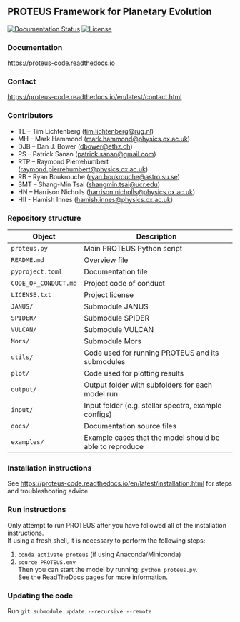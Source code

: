 ## PROTEUS Framework for Planetary Evolution
[![Documentation Status](https://readthedocs.org/projects/proteus-code/badge/?version=latest)](https://proteus-code.readthedocs.io/en/latest/?badge=latest) [![License](https://img.shields.io/badge/License-Apache_2.0-blue.svg)](https://opensource.org/licenses/Apache-2.0)

### Documentation
https://proteus-code.readthedocs.io

### Contact
https://proteus-code.readthedocs.io/en/latest/contact.html

### Contributors
* TL – Tim Lichtenberg (tim.lichtenberg@rug.nl)
* MH – Mark Hammond (mark.hammond@physics.ox.ac.uk)
* DJB – Dan J. Bower (dbower@ethz.ch)
* PS – Patrick Sanan (patrick.sanan@gmail.com)
* RTP – Raymond Pierrehumbert (raymond.pierrehumbert@physics.ox.ac.uk)
* RB – Ryan Boukrouche (ryan.boukrouche@astro.su.se)
* SMT – Shang-Min Tsai (shangmin.tsai@ucr.edu)
* HN – Harrison Nicholls (harrison.nicholls@physics.ox.ac.uk)
* HII - Hamish Innes (hamish.innes@physics.ox.ac.uk)

### Repository structure
| Object                | Description                                               |
| -                     | -                                                         |
| `proteus.py`          | Main PROTEUS Python script                                |
| `README.md`           | Overview file                                             |
| `pyproject.toml`	    | Documentation file                                        |
| `CODE_OF_CONDUCT.md`	| Project code of conduct                                   |
| `LICENSE.txt`         | Project license                                           |
| `JANUS/`              | Submodule JANUS                                          |
| `SPIDER/`             | Submodule SPIDER                                          |
| `VULCAN/`             | Submodule VULCAN                                          |
| `Mors/`               | Submodule Mors                                            |
| `utils/`              | Code used for running PROTEUS and its submodules          |
| `plot/`               | Code used for plotting results                            |
| `output/`             | Output folder with subfolders for each model run          |
| `input/`              | Input folder (e.g. stellar spectra, example configs)      |
| `docs/`			    | Documentation source files                                |
| `examples/`           | Example cases that the model should be able to reproduce     |


### Installation instructions   
See https://proteus-code.readthedocs.io/en/latest/installation.html for steps and troubleshooting advice.

### Run instructions
Only attempt to run PROTEUS after you have followed all of the installation instructions.    
If using a fresh shell, it is necessary to perform the following steps:     
1. `conda activate proteus` (if using Anaconda/Miniconda)     
2. `source PROTEUS.env`      
Then you can start the model by running: `python proteus.py`.      
See the ReadTheDocs pages for more information.    

### Updating the code
Run `git submodule update --recursive --remote`
